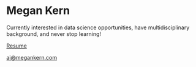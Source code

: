 <h1> Megan Kern </h1>
Currently interested in data science opportunities, have multidisciplinary background, and never stop learning!

[Resume](https://github.com/MeganKern/MeganKern/raw/main/Resume.docx)

ai@megankern.com
